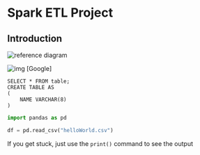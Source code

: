 # Spark ETL Project

## Introduction

![reference diagram](images/image1.jpg)

![img]()
[Google]

```
SELECT * FROM table;
CREATE TABLE AS
(
    NAME VARCHAR(8)
)
```

```python
import pandas as pd

df = pd.read_csv("helloWorld.csv")
```

If you get stuck, just use the `print()` command to see the output
